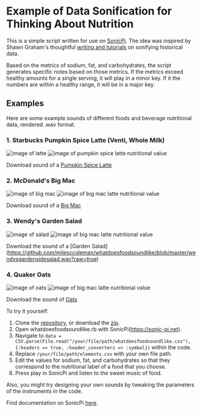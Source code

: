 # Example of Data Sonification for Thinking About Nutrition

This is a simple script written for use on [SonicPi](https://sonic-pi.net). The idea was inspired by Shawn Graham's thoughtful [writing and tutorials](https://programminghistorian.org/en/lessons/sonification#sonic-pi) on sonifying historical data. 

Based on the metrics of sodium, fat, and carbohydrates, the script generates specific notes based on those metrics. If the metrics exceed healthy amounts for a single serving, it will play in a minor key. If it the numbers are within a healthy range, it will be in a major key. 

## Examples

Here are some example sounds of different foods and beverage nutritional data, rendered .wav format. 


### 1. Starbucks Pumpkin Spice Latte (Venti, Whole Milk)
![image of latte](https://github.com/milesccoleman/whatdoesfoodsoundlike/blob/master/latte.jp2?raw=true "Starbucks Pumpkin Spice Latte (Venti, Whole Milk)")
![image of pumpkin spice latte nutritional value](https://github.com/milesccoleman/whatdoesfoodsoundlike/blob/master/pslatte.png?raw=true "Starbucks Pumpkin Spice Latte Nutrition (Venti, Whole Milk)")

Download sound of a [Pumpkin Spice Latte](https://github.com/milesccoleman/whatdoesfoodsoundlike/blob/master/ventiwholemilkpumpkinspicelatte.wav?raw=true) 


### 2. McDonald's Big Mac
![image of big mac](https://github.com/milesccoleman/whatdoesfoodsoundlike/blob/master/bigmac.png?raw=true "McDonald's Big Mac")
![image of big mac latte nutritional value](https://github.com/milesccoleman/whatdoesfoodsoundlike/blob/master/mcbigmac.png?raw=true "McDonald's Big Mac Nutrition")

Download sound of a [Big Mac](https://github.com/milesccoleman/whatdoesfoodsoundlike/blob/master/big_mac.wav?raw=true)


### 3. Wendy's Garden Salad 
![image of salad](https://github.com/milesccoleman/whatdoesfoodsoundlike/blob/master/salad.png?raw=true "Wendy's Garden Salad")
![image of big mac latte nutritional value](https://github.com/milesccoleman/whatdoesfoodsoundlike/blob/master/wendyssalad.png?raw=true "Wendy's Garden Salad Nutrition")

Download the sound of a [Garden Salad]
(https://github.com/milesccoleman/whatdoesfoodsoundlike/blob/master/wendysgardensidesalad.wav?raw=true)


### 4. Quaker Oats 
![image of oats](https://github.com/milesccoleman/whatdoesfoodsoundlike/blob/master/oats.jpeg?raw=true "Quaker Oats")
![image of big mac latte nutritional value](https://github.com/milesccoleman/whatdoesfoodsoundlike/blob/master/quakeroats.png?raw=true "Quaker Oats Nutrition")

Download the sound of [Oats](https://github.com/milesccoleman/whatdoesfoodsoundlike/blob/master/quakersoatmealplain.wav?raw=true)


To try it yourself: 
1. Clone the [repository](https://github.com/milesccoleman/whatdoesfoodsoundlike), or download the [zip](https://github.com/milesccoleman/whatdoesfoodsoundlike/archive/master.zip). 
2. Open whatdoesfoodsoundlike.rb with SonicPi(https://sonic-pi.net). 
3. Navigate to ```data = CSV.parse(File.read("/your/file/path/whatdoesfoodsoundlike.csv"), {:headers => true, :header_converters => :symbol})``` within the code.
4. Replace ```/your/file/path/elements.csv``` with your own file path. 
5. Edit the values for sodium, fat, and carbohydrates so that they correspond to the nutritional label of a food that you choose. 
6. Press play in SonicPi and listen to the sweet music of food. 


Also, you might try designing your own sounds by tweaking the parameters of the instruments in the code. 


Find documentation on SonicPi [here](https://sonic-pi.net/tutorial.html). 
